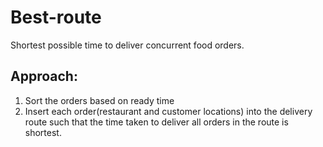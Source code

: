 # Best-route
Shortest possible time to deliver concurrent food orders.

## Approach:
  1. Sort the orders based on ready time
  2. Insert each order(restaurant and customer locations) into the delivery route such that the time taken to deliver all orders in the route is shortest.
